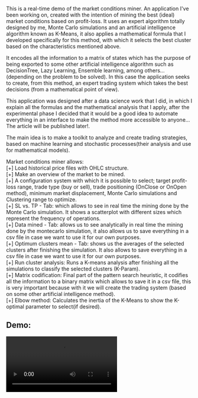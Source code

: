This is a real-time demo of the market conditions miner. An application I've been working on, created with the intention of mining the best (ideal) market conditions based on profit-loss. It uses an expert algorithm totally designed by me, Monte Carlo simulations and an artificial intelligence algorithm known as K-Means, it also applies a mathematical formula that I developed specifically for this method, with which it selects the best cluster based on the characteristics mentioned above.

It encodes all the information to a matrix of states which has the purpose of being exported to some other artificial intelligence algorithm such as DecisionTree, Lazy Learning, Ensemble learning, among others... (depending on the problem to be solved). In this case the application seeks to create, from this method, an expert trading system which takes the best decisions (from a mathematical point of view).

This application was designed after a data science work that I did, in which I explain all the formulas and the mathematical analysis that I apply, after the experimental phase I decided that it would be a good idea to automate everything in an interface to make the method more accessible to anyone... The article will be published later!.

The main idea is to make a toolkit to analyze and create trading strategies, based on machine learning and stochastic processes(their analysis and use for mathematical models).

Market conditions miner allows:
<br/>
[+] Load historical price files with OHLC structure.
<br/>
[+] Make an overview of the market to be mined.
<br/>
[+] A configuration system with which it is possible to select; target profit-loss range, trade type (buy or sell), trade positioning (OnClose or OnOpen method), minimum market displacement, Monte Carlo simulations and Clustering range to optimize.
<br/>
[+] SL vs. TP - Tab: which allows to see in real time the mining done by the Monte Carlo simulation. It shows a scatterplot with different sizes which represent the frequency of operations.
<br/>
[+] Data mined - Tab: allows us to see analytically in real time the mining done by the montecarlo simulation, it also allows us to save everything in a csv file in case we want to use it for our own purposes.
<br/>
[+] Optimum clusters mean - Tab: shows us the averages of the selected clusters after finishing the simulation. It also allows to save everything in a csv file in case we want to use it for our own purposes.
<br/>
[+] Run cluster analysis: Runs a K-means analysis after finishing all the simulations to classify the selected clusters (K-Param).
<br/>
[+] Matrix codification: Final part of the pattern search heuristic, it codifies all the information to a binary matrix which allows to save it in a csv file, this is very important because with it we will create the trading system (based on some other artificial intelligence method).
<br/>
[+] Elbow method: Calculates the inertia of the K-Means to show the K-optimal parameter to select(if desired).

## Demo:
![demo](demo/market_condition_miner.webm)

